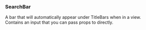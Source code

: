 ### SearchBar

A bar that will automatically appear under TitleBars when in a view.
Contains an input that you can pass props to directly.
